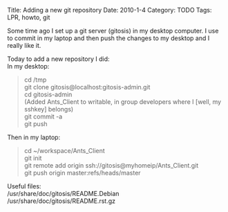 Title: Adding a new git repository
Date: 2010-1-4
Category: TODO
Tags: LPR, howto, git

Some time ago I set up a git server (gitosis) in my desktop computer. I use to commit in my laptop and then push the changes to my desktop
and I really like it.

Today to add a new repository I did:  
In my desktop:  

> cd /tmp  
> git clone gitosis@localhost:gitosis-admin.git  
> cd gitosis-admin  
> (Added Ants_Client to writable, in group developers where I [well, my sshkey] belongs)  
> git commit -a  
> git push

Then in my laptop:

> cd ~/workspace/Ants_Client  
> git init  
> git remote add origin ssh://gitosis@myhomeip/Ants_Client.git  
> git push origin master:refs/heads/master

Useful files:  
/usr/share/doc/gitosis/README.Debian  
/usr/share/doc/gitosis/README.rst.gz
